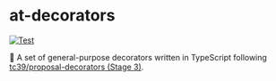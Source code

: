 # at-decorators

[![Test](https://github.com/WillBooster/at-decorators/actions/workflows/test.yml/badge.svg)](https://github.com/WillBooster/at-decorators/actions/workflows/test.yml)

:wrench: A set of general-purpose decorators written in TypeScript following [tc39/proposal-decorators (Stage 3)](https://github.com/tc39/proposal-decorators).

